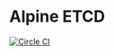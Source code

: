 # Alpine ETCD
[![Circle CI](https://circleci.com/gh/ezhuravlev/docker-alpine-jetty.svg?style=shield)](https://circleci.com/gh/ezhuravlev/docker-alpine-jetty)
